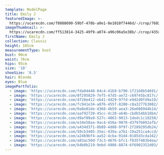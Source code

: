 ```yaml
---
template: ModelPage
title: Emily J
featuredImage: >-
  https://ucarecdn.com/f8088690-59bf-478b-a0e1-8e1010f7446d/-/crop/7602x4069/0,536/-/preview/
imageThumbnail: >-
  https://ucarecdn.com/ff513814-3425-49f9-a074-a96c06a5e38b/-/crop/435x595/161,318/-/preview/
firstName: Emily J
collection: Classic
height: 165cm
measurementType: bust
bust: 90cm
waist: 76cm
hips: 95cm
size: '10'
shoeSize: '8.5'
hair: Blonde
eyes: Blue
imagePortfolio:
  - image: 'https://ucarecdn.com/fda04440-04c4-41b9-b790-1f2168b54691/'
  - image: 'https://ucarecdn.com/0f295829-7ef5-47d5-ae72-c69745bc817c/'
  - image: 'https://ucarecdn.com/4f28e412-eb41-4d29-97fd-e9d2d0fd9a19/'
  - image: 'https://ucarecdn.com/fc941e34-a076-455f-8200-c8a3277b3802/'
  - image: 'https://ucarecdn.com/0a8e81de-d368-4b59-aea3-26e606944b14/'
  - image: 'https://ucarecdn.com/aaf92720-45cc-4c20-a64b-cbdb54bb18b4/'
  - image: 'https://ucarecdn.com/d9af89a9-527c-4063-9013-1dedc1c10250/'
  - image: 'https://ucarecdn.com/e34e58aa-9ac4-450a-9078-d3f97b092afb/'
  - image: 'https://ucarecdn.com/a434d371-0b89-4d88-9f97-2f289295db24/'
  - image: 'https://ucarecdn.com/50cb3405-35ec-439a-a7b1-19a251ca4ccd/'
  - image: 'https://ucarecdn.com/a2469bf4-aa52-4cba-91d4-0185d3cda162/'
  - image: 'https://ucarecdn.com/a83ac50d-f3c3-4676-bfc1-f035f483b4ea/'
  - image: 'https://ucarecdn.com/b4b0b219-9ebd-4986-8874-6f6902352d03/'
---
```


